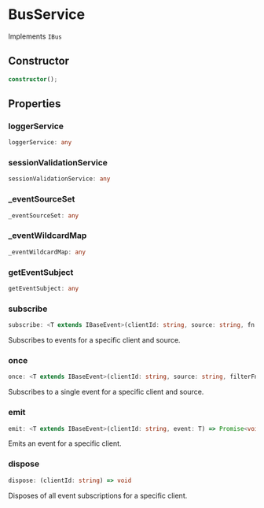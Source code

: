# BusService

Implements `IBus`

## Constructor

```ts
constructor();
```

## Properties

### loggerService

```ts
loggerService: any
```

### sessionValidationService

```ts
sessionValidationService: any
```

### _eventSourceSet

```ts
_eventSourceSet: any
```

### _eventWildcardMap

```ts
_eventWildcardMap: any
```

### getEventSubject

```ts
getEventSubject: any
```

### subscribe

```ts
subscribe: <T extends IBaseEvent>(clientId: string, source: string, fn: (event: T) => void) => void
```

Subscribes to events for a specific client and source.

### once

```ts
once: <T extends IBaseEvent>(clientId: string, source: string, filterFn: (event: T) => boolean, fn: (event: T) => void) => () => void
```

Subscribes to a single event for a specific client and source.

### emit

```ts
emit: <T extends IBaseEvent>(clientId: string, event: T) => Promise<void>
```

Emits an event for a specific client.

### dispose

```ts
dispose: (clientId: string) => void
```

Disposes of all event subscriptions for a specific client.
